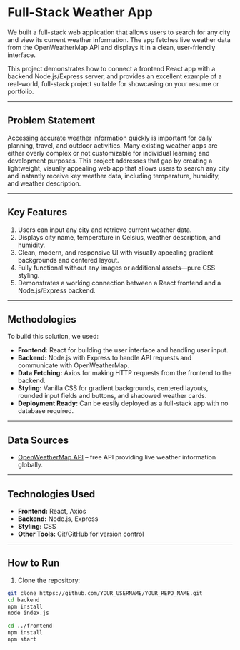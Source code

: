 # Full-Stack Weather App

We built a full-stack web application that allows users to search for any city and view its current weather information. The app fetches live weather data from the OpenWeatherMap API and displays it in a clean, user-friendly interface.  

This project demonstrates how to connect a frontend React app with a backend Node.js/Express server, and provides an excellent example of a real-world, full-stack project suitable for showcasing on your resume or portfolio.  

---

## Problem Statement

Accessing accurate weather information quickly is important for daily planning, travel, and outdoor activities. Many existing weather apps are either overly complex or not customizable for individual learning and development purposes. This project addresses that gap by creating a lightweight, visually appealing web app that allows users to search any city and instantly receive key weather data, including temperature, humidity, and weather description.  

---

## Key Features

1. Users can input any city and retrieve current weather data.  
2. Displays city name, temperature in Celsius, weather description, and humidity.  
3. Clean, modern, and responsive UI with visually appealing gradient backgrounds and centered layout.  
4. Fully functional without any images or additional assets—pure CSS styling.  
5. Demonstrates a working connection between a React frontend and a Node.js/Express backend.  

---

## Methodologies

To build this solution, we used:

- **Frontend:** React for building the user interface and handling user input.  
- **Backend:** Node.js with Express to handle API requests and communicate with OpenWeatherMap.  
- **Data Fetching:** Axios for making HTTP requests from the frontend to the backend.  
- **Styling:** Vanilla CSS for gradient backgrounds, centered layouts, rounded input fields and buttons, and shadowed weather cards.  
- **Deployment Ready:** Can be easily deployed as a full-stack app with no database required.  

---

## Data Sources

- [OpenWeatherMap API](https://openweathermap.org/api) – free API providing live weather information globally.  

---

## Technologies Used

- **Frontend:** React, Axios  
- **Backend:** Node.js, Express  
- **Styling:** CSS  
- **Other Tools:** Git/GitHub for version control  

---

## How to Run

1. Clone the repository:
```bash
git clone https://github.com/YOUR_USERNAME/YOUR_REPO_NAME.git
cd backend
npm install
node index.js

cd ../frontend
npm install
npm start
